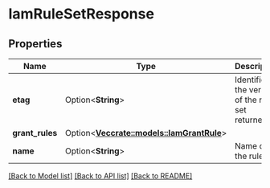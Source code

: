 # IamRuleSetResponse

## Properties

Name | Type | Description | Notes
------------ | ------------- | ------------- | -------------
**etag** | Option<**String**> | Identifies the version of the rule set returned. | [optional]
**grant_rules** | Option<[**Vec<crate::models::IamGrantRule>**](IamGrantRule.md)> |  | [optional]
**name** | Option<**String**> | Name of the rule set. | [optional]

[[Back to Model list]](../README.md#documentation-for-models) [[Back to API list]](../README.md#documentation-for-api-endpoints) [[Back to README]](../README.md)


